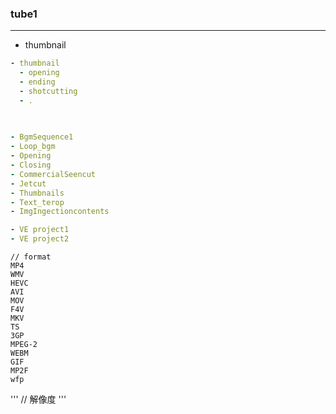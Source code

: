 ### tube1
---

- thumbnail

```yml
- thumbnail
  - opening
  - ending
  - shotcutting
  - .
  
  

```

```yml
- BgmSequence1
- Loop_bgm
- Opening
- Closing
- CommercialSeencut
- Jetcut
- Thumbnails
- Text_terop
- ImgIngectioncontents

- VE project1
- VE project2


```

```
// format
MP4
WMV
HEVC
AVI
MOV
F4V
MKV
TS
3GP
MPEG-2
WEBM
GIF
MP2F
wfp 
```

'''
// 解像度
'''
